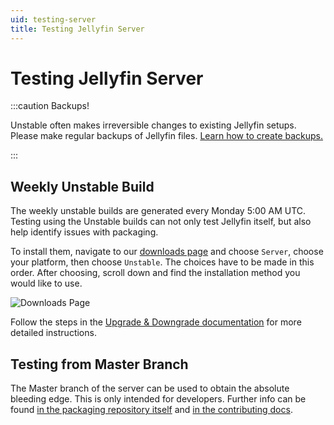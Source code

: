 ```yaml
---
uid: testing-server
title: Testing Jellyfin Server
---
```


# Testing Jellyfin Server

:::caution Backups!

Unstable often makes irreversible changes to existing Jellyfin setups. Please make regular backups of Jellyfin files. [Learn how to create backups.](/docs/general/administration/configuration#server-paths)

:::

## Weekly Unstable Build

The weekly unstable builds are generated every Monday 5:00 AM UTC. Testing using the Unstable builds can not only test Jellyfin itself, but also help identify issues with packaging.

To install them, navigate to our [downloads page](/downloads/server) and choose `Server`, choose your platform, then choose `Unstable`. The choices have to be made in this order. After choosing, scroll down and find the installation method you would like to use.

![Downloads Page](/images/docs/testing/server/weekly-1.png)

Follow the steps in the [Upgrade & Downgrade documentation](/docs/general/testing/upgrades) for more detailed instructions.

## Testing from Master Branch

The Master branch of the server can be used to obtain the absolute bleeding edge. This is only intended for developers. Further info can be found [in the packaging repository itself](https://github.com/jellyfin/jellyfin-packaging) and [in the contributing docs](/docs/general/contributing/development).
